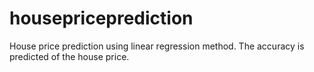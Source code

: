 # housepriceprediction
House price prediction using linear regression method. The accuracy is predicted of the house price.

